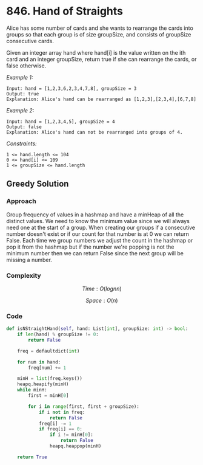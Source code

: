 # 846. Hand of Straights
Alice has some number of cards and she wants to rearrange the cards into groups so that each group is of size groupSize, and consists of groupSize consecutive cards.

Given an integer array hand where hand[i] is the value written on the ith card and an integer groupSize, return true if she can rearrange the cards, or false otherwise.

*Example 1:*

```
Input: hand = [1,2,3,6,2,3,4,7,8], groupSize = 3
Output: true
Explanation: Alice's hand can be rearranged as [1,2,3],[2,3,4],[6,7,8]
```

*Example 2:*

```
Input: hand = [1,2,3,4,5], groupSize = 4
Output: false
Explanation: Alice's hand can not be rearranged into groups of 4.
```

*Constraints:*

```
1 <= hand.length <= 104
0 <= hand[i] <= 109
1 <= groupSize <= hand.length
```

## Greedy Solution

### Approach
Group frequency of values in a hashmap and have a minHeap of all the distinct values. We need to know the minimum value since we will always need one at the start of a group. When creating our groups if a consecutive number doesn't exist or if our count for that number is at 0 we can return False. Each time we group numbers we adjust the count in the hashmap or pop it from the hashmap but if the number we're popping is not the minimum number then we can return False since the next group will be missing a number.

### Complexity
$$Time: O(lognn)$$

$$Space: O(n)$$

### Code
```py
def isNStraightHand(self, hand: List[int], groupSize: int) -> bool:
    if len(hand) % groupSize != 0:
        return False

    freq = defaultdict(int)

    for num in hand:
        freq[num] += 1

    minH = list(freq.keys())
    heapq.heapify(minH)
    while minH:
        first = minH[0]

        for i in range(first, first + groupSize):
            if i not in freq:
                return False
            freq[i] -= 1
            if freq[i] == 0:
                if i != minH[0]:
                    return False
                heapq.heappop(minH)

    return True
```
